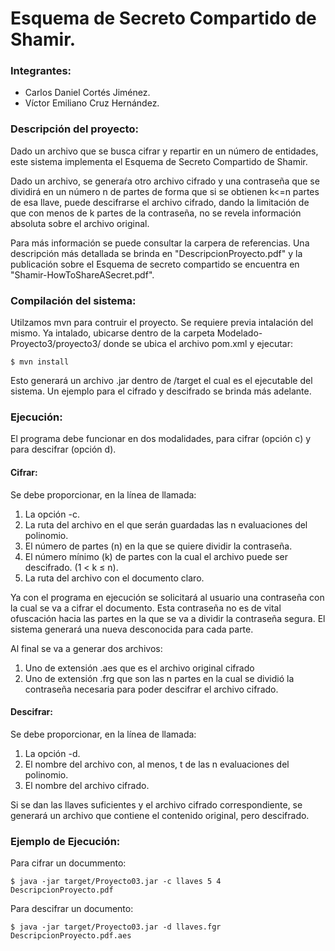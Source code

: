 # Esquema de Secreto Compartido de Shamir.

### Integrantes:
 - Carlos Daniel Cortés Jiménez.
 - Víctor Emiliano Cruz Hernández.

### Descripción del proyecto: 

Dado un archivo que se busca cifrar y repartir en un número de entidades, este sistema implementa el Esquema de Secreto Compartido de Shamir. 

Dado un archivo, se generaŕa otro archivo cifrado y una contraseña que se dividirá en un número n de partes de forma que si se obtienen k<=n partes de esa llave, puede descifrarse el archivo cifrado, dando la limitación de que con menos de k partes de la contraseña, no se revela información absoluta sobre el archivo original. 

Para más información se puede consultar la carpera de referencias. Una descripción más detallada se brinda en "DescripcionProyecto.pdf" y la publicación sobre el Esquema de secreto compartido se encuentra en "Shamir-HowToShareASecret.pdf".

### Compilación del sistema:

Utilzamos mvn para contruir el proyecto. Se requiere previa intalación del mismo.
Ya intalado, ubicarse dentro de la carpeta Modelado-Proyecto3/proyecto3/ donde se ubica el archivo pom.xml y ejecutar:
```
$ mvn install
```
Esto generará un archivo .jar dentro de /target el cual es el ejecutable del sistema. Un ejemplo para el cifrado y descifrado se brinda más adelante.

### Ejecución:
El programa debe funcionar en dos modalidades, para cifrar (opción c) y para descifrar (opción d).

#### Cifrar:
Se debe proporcionar, en la línea de llamada:
1. La opción -c.
2. La ruta del archivo en el que serán guardadas las n evaluaciones del polinomio.
3. El número de partes (n) en la que se quiere dividir la contraseña.
4. El número mínimo (k) de partes con la cual el archivo puede ser descifrado. (1 < k ≤ n).
5. La ruta del archivo con el documento claro.

Ya con el programa en ejecución se solicitará al usuario una contraseña con la cual se va a cifrar el documento. Esta contraseña no es de vital ofuscación hacia las partes en la que se va a dividir la contraseña segura. El sistema generará una nueva desconocida para cada parte.

Al final se va a generar dos archivos: 
1. Uno de extensión .aes que es el archivo original cifrado
2. Uno de extensión .frg que son las n partes en la cual se dividió la contraseña necesaria para poder descifrar el archivo cifrado.

#### Descifrar:
Se debe proporcionar, en la línea de llamada:
1. La opción -d.
2. El nombre del archivo con, al menos, t de las n evaluaciones del polinomio.
3. El nombre del archivo cifrado.

Si se dan las llaves suficientes y el archivo cifrado correspondiente, se generará un archivo que contiene el contenido original, pero descifrado. 

### Ejemplo de Ejecución:

Para cifrar un docummento:
```
$ java -jar target/Proyecto03.jar -c llaves 5 4 DescripcionProyecto.pdf
```
Para descifrar un documento:

```
$ java -jar target/Proyecto03.jar -d llaves.fgr  DescripcionProyecto.pdf.aes

```






